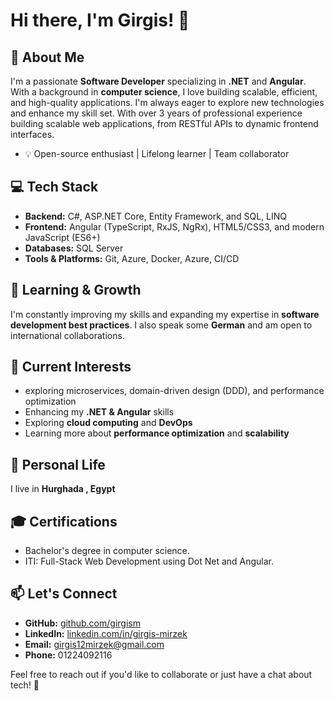 # Hi there, I'm Girgis! 👋

## 🚀 About Me
I'm a passionate **Software Developer** specializing in **.NET** and **Angular**. With a background in **computer science**, I love building scalable, efficient, and high-quality applications. I'm always eager to explore new technologies and enhance my skill set.
With over 3 years of professional experience building scalable web applications, from RESTful APIs to dynamic frontend interfaces.
- 💡 Open-source enthusiast | Lifelong learner | Team collaborator

## 💻 Tech Stack
- **Backend:** C#, ASP.NET Core, Entity Framework, and SQL, LINQ
- **Frontend:** Angular (TypeScript, RxJS, NgRx), HTML5/CSS3, and modern JavaScript (ES6+)
- **Databases:** SQL Server
- **Tools & Platforms:** Git, Azure, Docker, Azure, CI/CD

## 🌱 Learning & Growth
I'm constantly improving my skills and expanding my expertise in **software development best practices**. I also speak some **German** and am open to international collaborations.

## 📌 Current Interests
- exploring microservices, domain-driven design (DDD), and performance optimization
- Enhancing my **.NET & Angular** skills
- Exploring **cloud computing** and **DevOps**
- Learning more about **performance optimization** and **scalability**

## 🏡 Personal Life
I live in **Hurghada , Egypt**

## 🎓 Certifications
- Bachelor's degree in computer science.
- ITI: Full-Stack Web Development using Dot Net and Angular.

## 📫 Let's Connect
- **GitHub:** [github.com/girgism](https://github.com/girgism)
- **LinkedIn:** [linkedin.com/in/girgis-mirzek](https://www.linkedin.com/in/girgis-mirzek/)
- **Email:** girgis12mirzek@gmail.com
- **Phone:** 01224092116 

Feel free to reach out if you'd like to collaborate or just have a chat about tech! 🚀

